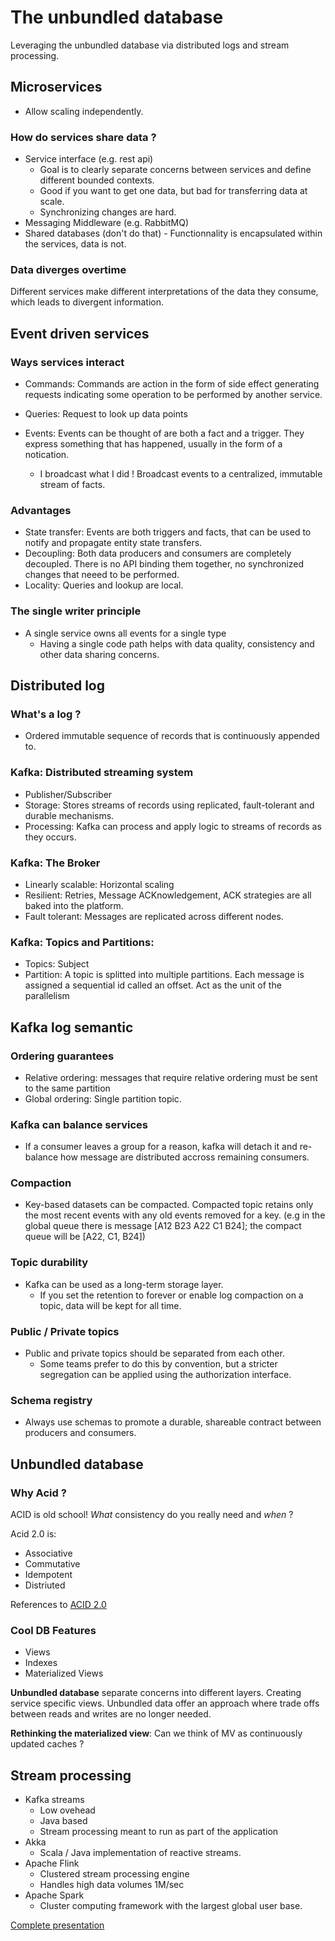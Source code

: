 # The unbundled database
Leveraging the unbundled database via distributed logs and stream processing.

## Microservices
- Allow scaling independently. 

### How do services share data ?
- Service interface (e.g. rest api)
    - Goal is to clearly separate concerns between services and define different bounded contexts.
    - Good if you want to get one data, but bad for transferring data at scale.
    - Synchronizing changes are hard.
- Messaging Middleware (e.g. RabbitMQ)
- Shared databases (don't do that) - Functionnality is encapsulated within the services, data is not.

### Data diverges overtime
Different services make different interpretations of the data they consume, which leads to divergent information.

## Event driven services
### Ways services interact
- Commands: Commands are action in the form of side effect generating requests indicating some operation to be performed by another service.

- Queries: Request to look up data points

- Events: Events can be thought of are both a fact and a trigger. They express something that has happened, usually in the form of a notication.
    - I broadcast what I did ! Broadcast events to a centralized, immutable stream of facts.

### Advantages
- State transfer: Events are both triggers and facts, that can be used to notify and propagate entity state transfers.
- Decoupling: Both data producers and consumers are completely decoupled. There is no API binding them together, no synchronized changes that neeed to be performed. 
- Locality: Queries and lookup are local.

### The single writer principle
- A single service owns all events for a single type
    - Having a single code path helps with data quality, consistency and other data sharing concerns. 

## Distributed log
### What's a log ?
- Ordered immutable sequence of records that is continuously appended to. 

### Kafka: Distributed streaming system
- Publisher/Subscriber
- Storage: Stores streams of records using replicated, fault-tolerant and durable mechanisms.
- Processing: Kafka can process and apply logic to streams of records as they occurs.

### Kafka: The Broker
- Linearly scalable: Horizontal scaling
- Resilient: Retries, Message ACKnowledgement, ACK strategies are all baked into the platform.
- Fault tolerant: Messages are replicated across different nodes. 

### Kafka: Topics and Partitions:
- Topics: Subject
- Partition: A topic is splitted into multiple partitions. Each message is assigned a sequential id called an offset. Act as the unit of the parallelism

## Kafka log semantic
### Ordering guarantees
- Relative ordering: messages that require relative ordering must be sent to the same partition
- Global ordering: Single partition topic.

### Kafka can balance services
- If a consumer leaves a group for a reason, kafka will detach it and re-balance how message are distributed accross remaining consumers.

### Compaction
- Key-based datasets can be compacted. Compacted topic retains only the most recent events with any old events removed for a key. (e.g in the global queue there is message [A12 B23 A22 C1 B24]; the compact queue will be [A22, C1, B24])

### Topic durability
- Kafka can be used as a long-term storage layer.
    - If you set the retention to forever or enable log compaction on a topic, data will be kept for all time. 

### Public / Private topics
- Public and private topics should be separated from each other.
    - Some teams prefer to do this by convention, but a stricter segregation can be applied using the authorization interface. 

### Schema registry
- Always use schemas to promote a durable, shareable contract between producers and consumers. 

## Unbundled database
### Why Acid ?
ACID is old school! *What* consistency do you really need and *when* ?

Acid 2.0 is:
- Associative
- Commutative
- Idempotent
- Distriuted

References to [ACID 2.0](http://swarmdb.net/articles/acid2/)

### Cool DB Features
- Views
- Indexes 
- Materialized Views

**Unbundled database** separate concerns into different layers. Creating service specific views.  Unbundled data offer an approach where trade offs between reads and writes are no longer needed.

**Rethinking the materialized view**: Can we think of MV as continuously updated caches ?

## Stream processing
- Kafka streams
    - Low ovehead
    - Java based
    - Stream processing meant to run as part of the application
- Akka
    - Scala / Java implementation of reactive streams. 
- Apache Flink
    - Clustered stream processing engine
    - Handles high data volumes 1M/sec
- Apache Spark
    - Cluster computing framework with the largest global user base. 

[Complete presentation](https://cdn.oreillystatic.com/en/assets/1/event/307/Leveraging%20the%20power%20of%20the%20unbundled%20database%20Presentation.pdf)